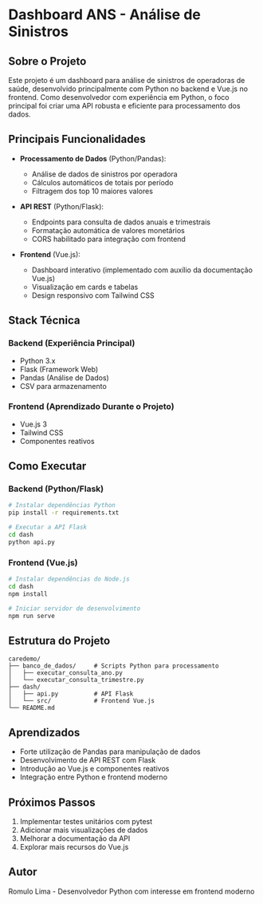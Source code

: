 # Dashboard ANS - Análise de Sinistros

## Sobre o Projeto
Este projeto é um dashboard para análise de sinistros de operadoras de saúde, desenvolvido principalmente com Python no backend e Vue.js no frontend. Como desenvolvedor com experiência em Python, o foco principal foi criar uma API robusta e eficiente para processamento dos dados.

## Principais Funcionalidades
- **Processamento de Dados** (Python/Pandas):
  - Análise de dados de sinistros por operadora
  - Cálculos automáticos de totais por período
  - Filtragem dos top 10 maiores valores

- **API REST** (Python/Flask):
  - Endpoints para consulta de dados anuais e trimestrais
  - Formatação automática de valores monetários
  - CORS habilitado para integração com frontend

- **Frontend** (Vue.js):
  - Dashboard interativo (implementado com auxílio da documentação Vue.js)
  - Visualização em cards e tabelas
  - Design responsivo com Tailwind CSS

## Stack Técnica
### Backend (Experiência Principal)
- Python 3.x
- Flask (Framework Web)
- Pandas (Análise de Dados)
- CSV para armazenamento

### Frontend (Aprendizado Durante o Projeto)
- Vue.js 3
- Tailwind CSS
- Componentes reativos

## Como Executar

### Backend (Python/Flask)
```bash
# Instalar dependências Python
pip install -r requirements.txt

# Executar a API Flask
cd dash
python api.py
```

### Frontend (Vue.js)
```bash
# Instalar dependências do Node.js
cd dash
npm install

# Iniciar servidor de desenvolvimento
npm run serve
```

## Estrutura do Projeto
```
caredemo/
├── banco_de_dados/     # Scripts Python para processamento
│   ├── executar_consulta_ano.py
│   └── executar_consulta_trimestre.py
├── dash/
│   ├── api.py          # API Flask
│   └── src/            # Frontend Vue.js
└── README.md
```

## Aprendizados
- Forte utilização de Pandas para manipulação de dados
- Desenvolvimento de API REST com Flask
- Introdução ao Vue.js e componentes reativos
- Integração entre Python e frontend moderno

## Próximos Passos
1. Implementar testes unitários com pytest
2. Adicionar mais visualizações de dados
3. Melhorar a documentação da API
4. Explorar mais recursos do Vue.js

## Autor
Romulo Lima - Desenvolvedor Python com interesse em frontend moderno
